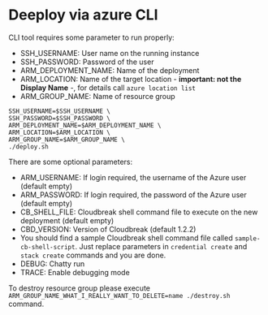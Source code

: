 # Deeploy via azure CLI

CLI tool requires some parameter to run properly:

 * SSH_USERNAME: User name on the running instance
 * SSH_PASSWORD: Password of the user
 * ARM_DEPLOYMENT_NAME: Name of the deployment
 * ARM_LOCATION: Name of the target location - **important: not the Display Name** -, for details call `azure location list`
 * ARM_GROUP_NAME: Name of resource group

```
SSH_USERNAME=$SSH_USERNAME \
SSH_PASSWORD=$SSH_PASSWORD \
ARM_DEPLOYMENT_NAME=$ARM_DEPLOYMENT_NAME \
ARM_LOCATION=$ARM_LOCATION \
ARM_GROUP_NAME=$ARM_GROUP_NAME \
./deploy.sh
```

There are some optional parameters:

 * ARM_USERNAME: If login required, the username of the Azure user (default empty)
 * ARM_PASSWORD: If login required, the password of the Azure user (default empty)
 * CB_SHELL_FILE: Cloudbreak shell command file to execute on the new deployment (default empty)
 * CBD_VERSION: Version of Cloudbreak (default 1.2.2)
  * You should find a sample Cloudbreak shell command file called `sample-cb-shell-script`. Just replace parameters in `credential create` and `stack create` commands and you are done.
 * DEBUG: Chatty run
 * TRACE: Enable debugging mode

To destroy resource group please execute `ARM_GROUP_NAME_WHAT_I_REALLY_WANT_TO_DELETE=name ./destroy.sh` command.
